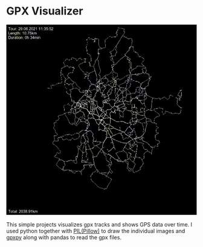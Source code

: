 # GPX Visualizer

![Preview](preview.gif)

This simple projects visualizes gpx tracks and shows GPS data over time.
I used python together with [PIL(Pillow)](https://pypi.org/project/Pillow/) to draw the individual images and [gpxpy](https://pypi.org/project/gpxpy/) along with pandas to read the gpx files.
